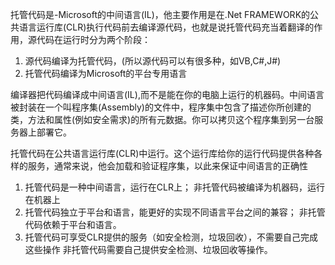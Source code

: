 托管代码是-Microsoft的中间语言(IL)，他主要作用是在.Net FRAMEWORK的公共语言运行库(CLR)执行代码前去编译源代码，也就是说托管代码充当着翻译的作用，源代码在运行时分为两个阶段：

1. 源代码编译为托管代码，(所以源代码可以有很多种，如VB,C#,J#)
2. 托管代码编译为Microsoft的平台专用语言

编译器把代码编译成中间语言(IL),而不是能在你的电脑上运行的机器码。中间语言被封装在一个叫程序集(Assembly)的文件中，程序集中包含了描述你所创建的类，方法和属性(例如安全需求)的所有元数据。你可以拷贝这个程序集到另一台服务器上部署它。

托管代码在公共语言运行库(CLR)中运行。这个运行库给你的运行代码提供各种各样的服务，通常来说，他会加载和验证程序集，以此来保证中间语言的正确性

1. 托管代码是一种中间语言，运行在CLR上；
非托管代码被编译为机器码，运行在机器上
2. 托管代码独立于平台和语言，能更好的实现不同语言平台之间的兼容；
非托管代码依赖于平台和语言。
3. 托管代码可享受CLR提供的服务（如安全检测，垃圾回收），不需要自己完成这些操作
非托管代码需要自己提供安全检测、垃圾回收等操作。

